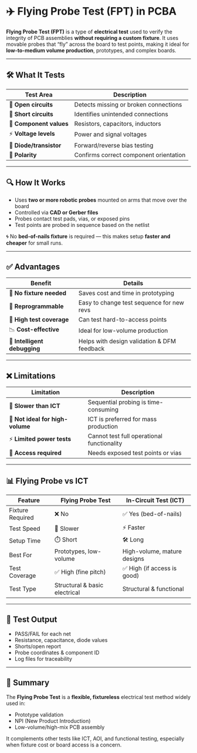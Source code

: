 # ✈️ Flying Probe Test (FPT) in PCBA

**Flying Probe Test (FPT)** is a type of **electrical test** used to verify the integrity of PCB assemblies **without requiring a custom fixture**. It uses movable probes that “fly” across the board to test points, making it ideal for **low-to-medium volume production**, prototypes, and complex boards.

---

## 🛠️ What It Tests

| Test Area               | Description                                |
|-------------------------|--------------------------------------------|
| 🔌 **Open circuits**    | Detects missing or broken connections       |
| 🔧 **Short circuits**   | Identifies unintended connections           |
| 📏 **Component values** | Resistors, capacitors, inductors           |
| ⚡ **Voltage levels**   | Power and signal voltages                  |
| 🧪 **Diode/transistor** | Forward/reverse bias testing                |
| 🔄 **Polarity**         | Confirms correct component orientation      |

---

## 🔍 How It Works

- Uses **two or more robotic probes** mounted on arms that move over the board
- Controlled via **CAD or Gerber files**
- Probes contact test pads, vias, or exposed pins
- Test points are probed in sequence based on the netlist

🌀 No **bed-of-nails fixture** is required — this makes setup **faster and cheaper** for small runs.

---

## ✅ Advantages

| Benefit                        | Details                                      |
|--------------------------------|----------------------------------------------|
| 🧪 **No fixture needed**       | Saves cost and time in prototyping           |
| 🔁 **Reprogrammable**         | Easy to change test sequence for new revs    |
| 🎯 **High test coverage**     | Can test hard-to-access points               |
| 📉 **Cost-effective**         | Ideal for low-volume production              |
| 🧠 **Intelligent debugging**  | Helps with design validation & DFM feedback  |

---

## ❌ Limitations

| Limitation                     | Description                                  |
|--------------------------------|----------------------------------------------|
| 🐢 **Slower than ICT**         | Sequential probing is time-consuming         |
| 🚫 **Not ideal for high-volume** | ICT is preferred for mass production        |
| ⚡ **Limited power tests**     | Cannot test full operational functionality   |
| 📏 **Access required**         | Needs exposed test points or vias            |

---

## 📊 Flying Probe vs ICT

| Feature                  | Flying Probe Test             | In-Circuit Test (ICT)           |
|--------------------------|-------------------------------|----------------------------------|
| Fixture Required         | ❌ No                          | ✅ Yes (bed-of-nails)           |
| Test Speed               | 🐢 Slower                     | ⚡ Faster                        |
| Setup Time               | ⏱️ Short                     | 🛠️ Long                          |
| Best For                 | Prototypes, low-volume        | High-volume, mature designs     |
| Test Coverage            | ✅ High (fine pitch)          | ✅ High (if access is good)      |
| Test Type                | Structural & basic electrical | Structural & functional          |

---

## 🧾 Test Output

- PASS/FAIL for each net
- Resistance, capacitance, diode values
- Shorts/open report
- Probe coordinates & component ID
- Log files for traceability

---

## 🏁 Summary

The **Flying Probe Test** is a **flexible, fixtureless** electrical test method widely used in:

- Prototype validation
- NPI (New Product Introduction)
- Low-volume/high-mix PCB assembly

It complements other tests like ICT, AOI, and functional testing, especially when fixture cost or board access is a concern.
